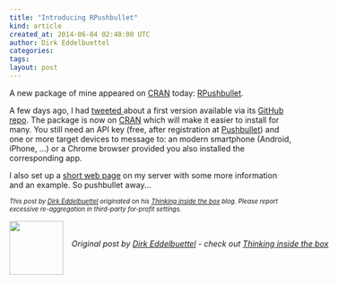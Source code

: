 ```yaml
---
title: "Introducing RPushbullet"
kind: article
created_at: 2014-06-04 02:40:00 UTC
author: Dirk Eddelbuettel
categories: 
tags: 
layout: post
---
```

A new package of mine appeared on <a href="http://cran.r-project.org">CRAN</a> today:
<a href="http://dirk.eddelbuettel.com/code/rpushbullet.html">RPushbullet</a>.

<p></p>
A few days ago, I had <a href="https://twitter.com/eddelbuettel/status/470322361045368834">tweeted </a>
about a first version available via its
<a href="https://github.com/eddelbuettel/rpushbullet">GitHub repo</a>. The package is now on
<a href="http://cran.r-project.org">CRAN</a> which will make it easier to install for many.
You still need an API key (free, after registration at <a href="http://www.pushbullet.com">Pushbullet</a>)
and one or more target devices to message to: an modern smartphone (Android, iPhone, ...) or a Chrome browser
provided you also installed the corresponding app.

<p></p>
I also set up a
<a href="http://dirk.eddelbuettel.com/code/rpushbullet.html">short web page</a>
on my server with some more information and an example. So pushbullet away...

<p></p>
<p style="font-size:80%; font-style:italic;">
This post by <a href="http://dirk.eddelbuettel.com">Dirk Eddelbuettel</a>
originated on his <a href="http://dirk.eddelbuettel.com/blog/">Thinking inside the box</a> blog.
Please report excessive re-aggregation in third-party for-profit settings. 
<p></p><div class="author">
  <img src="" style="width: 96px; height: 96;">
  <span style="position: absolute; padding: 32px 15px;">
    <i>Original post by <a href="http://twitter.com/">Dirk Eddelbuettel</a> - check out <a href="http://dirk.eddelbuettel.com/blog">Thinking inside the box   </a></i>
  </span>
</div>
